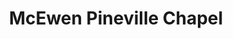 ---
title: "McEwen Pineville Chapel"
url: /charlotte/mcewen-pineville-chapel/
shop: funeral directors
---